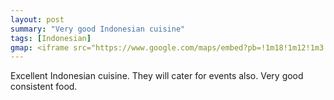 ```yaml
---
layout: post
summary: "Very good Indonesian cuisine"
tags: [Indonesian]
gmap: <iframe src="https://www.google.com/maps/embed?pb=!1m18!1m12!1m3!1d3909.2042610852277!2d104.91478441234096!3d11.537200244649899!2m3!1f0!2f0!3f0!3m2!1i1024!2i768!4f13.1!3m3!1m2!1s0x310950de6e7e7327%3A0x1ef23ac40543df3b!2sSumatra!5e0!3m2!1sen!2skh!4v1720522819809!5m2!1sen!2skh" width="600" height="450" style="border:0;" allowfullscreen="" loading="lazy" referrerpolicy="no-referrer-when-downgrade"></iframe>
---
```


Excellent Indonesian cuisine. They will cater for events also. Very good consistent food.

